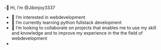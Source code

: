 -👋 Hi, I’m @Jibinjoy3337
- 👀 I’m interested in webdevelopment
- 🌱 I’m currently learning python fullstack development
- 💞️ I’m looking to collaborate on projects that enables me to use my skill and knowledge and to improve my experience in the the field of webdevelopment
- 

<!---
Jibinjoy3337/Jibinjoy3337 is a ✨ special ✨ repository because its `README.md` (this file) appears on your GitHub profile.
You can click the Preview link to take a look at your changes.
--->
